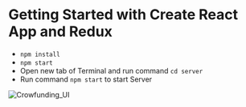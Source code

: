 # Getting Started with Create React App and Redux

- `npm install`
- `npm start`
- Open new tab of Terminal and run command `cd server`
- Run command `npm start` to start Server

![Crowfunding_UI](https://i.ibb.co/znYf08V/demo-UI-Crowfunding.png)
